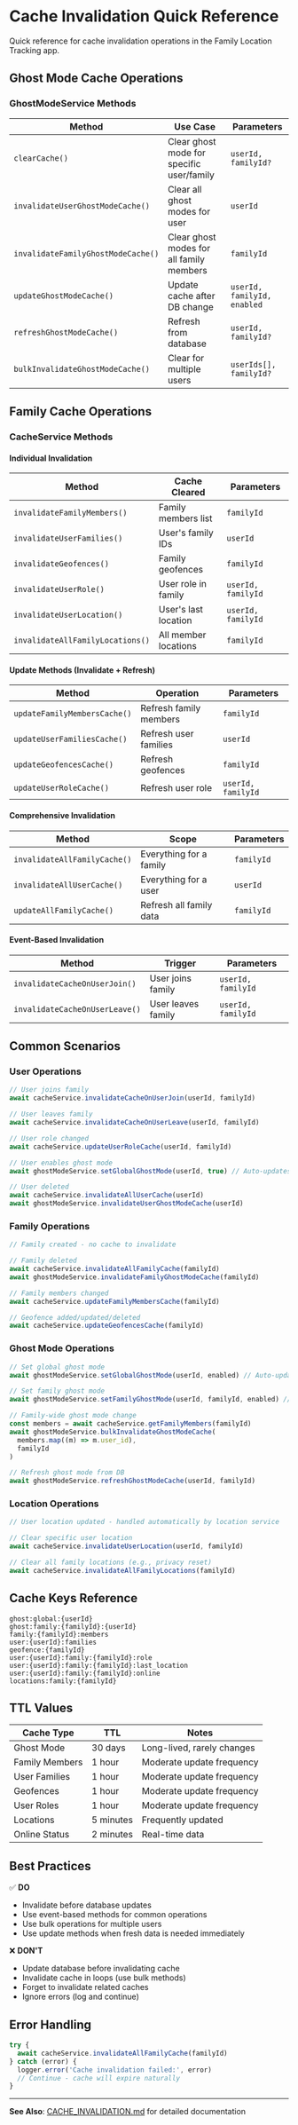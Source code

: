 # Cache Invalidation Quick Reference

Quick reference for cache invalidation operations in the Family Location Tracking app.

## Ghost Mode Cache Operations

### GhostModeService Methods

| Method                             | Use Case                                  | Parameters                  |
| ---------------------------------- | ----------------------------------------- | --------------------------- |
| `clearCache()`                     | Clear ghost mode for specific user/family | `userId, familyId?`         |
| `invalidateUserGhostModeCache()`   | Clear all ghost modes for user            | `userId`                    |
| `invalidateFamilyGhostModeCache()` | Clear ghost modes for all family members  | `familyId`                  |
| `updateGhostModeCache()`           | Update cache after DB change              | `userId, familyId, enabled` |
| `refreshGhostModeCache()`          | Refresh from database                     | `userId, familyId?`         |
| `bulkInvalidateGhostModeCache()`   | Clear for multiple users                  | `userIds[], familyId?`      |

## Family Cache Operations

### CacheService Methods

#### Individual Invalidation

| Method                           | Cache Cleared        | Parameters         |
| -------------------------------- | -------------------- | ------------------ |
| `invalidateFamilyMembers()`      | Family members list  | `familyId`         |
| `invalidateUserFamilies()`       | User's family IDs    | `userId`           |
| `invalidateGeofences()`          | Family geofences     | `familyId`         |
| `invalidateUserRole()`           | User role in family  | `userId, familyId` |
| `invalidateUserLocation()`       | User's last location | `userId, familyId` |
| `invalidateAllFamilyLocations()` | All member locations | `familyId`         |

#### Update Methods (Invalidate + Refresh)

| Method                       | Operation              | Parameters         |
| ---------------------------- | ---------------------- | ------------------ |
| `updateFamilyMembersCache()` | Refresh family members | `familyId`         |
| `updateUserFamiliesCache()`  | Refresh user families  | `userId`           |
| `updateGeofencesCache()`     | Refresh geofences      | `familyId`         |
| `updateUserRoleCache()`      | Refresh user role      | `userId, familyId` |

#### Comprehensive Invalidation

| Method                       | Scope                   | Parameters |
| ---------------------------- | ----------------------- | ---------- |
| `invalidateAllFamilyCache()` | Everything for a family | `familyId` |
| `invalidateAllUserCache()`   | Everything for a user   | `userId`   |
| `updateAllFamilyCache()`     | Refresh all family data | `familyId` |

#### Event-Based Invalidation

| Method                         | Trigger            | Parameters         |
| ------------------------------ | ------------------ | ------------------ |
| `invalidateCacheOnUserJoin()`  | User joins family  | `userId, familyId` |
| `invalidateCacheOnUserLeave()` | User leaves family | `userId, familyId` |

## Common Scenarios

### User Operations

```typescript
// User joins family
await cacheService.invalidateCacheOnUserJoin(userId, familyId)

// User leaves family
await cacheService.invalidateCacheOnUserLeave(userId, familyId)

// User role changed
await cacheService.updateUserRoleCache(userId, familyId)

// User enables ghost mode
await ghostModeService.setGlobalGhostMode(userId, true) // Auto-updates cache

// User deleted
await cacheService.invalidateAllUserCache(userId)
await ghostModeService.invalidateUserGhostModeCache(userId)
```

### Family Operations

```typescript
// Family created - no cache to invalidate

// Family deleted
await cacheService.invalidateAllFamilyCache(familyId)
await ghostModeService.invalidateFamilyGhostModeCache(familyId)

// Family members changed
await cacheService.updateFamilyMembersCache(familyId)

// Geofence added/updated/deleted
await cacheService.updateGeofencesCache(familyId)
```

### Ghost Mode Operations

```typescript
// Set global ghost mode
await ghostModeService.setGlobalGhostMode(userId, enabled) // Auto-updates cache

// Set family ghost mode
await ghostModeService.setFamilyGhostMode(userId, familyId, enabled) // Auto-updates cache

// Family-wide ghost mode change
const members = await cacheService.getFamilyMembers(familyId)
await ghostModeService.bulkInvalidateGhostModeCache(
  members.map((m) => m.user_id),
  familyId
)

// Refresh ghost mode from DB
await ghostModeService.refreshGhostModeCache(userId, familyId)
```

### Location Operations

```typescript
// User location updated - handled automatically by location service

// Clear specific user location
await cacheService.invalidateUserLocation(userId, familyId)

// Clear all family locations (e.g., privacy reset)
await cacheService.invalidateAllFamilyLocations(familyId)
```

## Cache Keys Reference

```
ghost:global:{userId}
ghost:family:{familyId}:{userId}
family:{familyId}:members
user:{userId}:families
geofence:{familyId}
user:{userId}:family:{familyId}:role
user:{userId}:family:{familyId}:last_location
user:{userId}:family:{familyId}:online
locations:family:{familyId}
```

## TTL Values

| Cache Type     | TTL       | Notes                      |
| -------------- | --------- | -------------------------- |
| Ghost Mode     | 30 days   | Long-lived, rarely changes |
| Family Members | 1 hour    | Moderate update frequency  |
| User Families  | 1 hour    | Moderate update frequency  |
| Geofences      | 1 hour    | Moderate update frequency  |
| User Roles     | 1 hour    | Moderate update frequency  |
| Locations      | 5 minutes | Frequently updated         |
| Online Status  | 2 minutes | Real-time data             |

## Best Practices

✅ **DO**

- Invalidate before database updates
- Use event-based methods for common operations
- Use bulk operations for multiple users
- Use update methods when fresh data is needed immediately

❌ **DON'T**

- Update database before invalidating cache
- Invalidate cache in loops (use bulk methods)
- Forget to invalidate related caches
- Ignore errors (log and continue)

## Error Handling

```typescript
try {
  await cacheService.invalidateAllFamilyCache(familyId)
} catch (error) {
  logger.error('Cache invalidation failed:', error)
  // Continue - cache will expire naturally
}
```

---

**See Also**: [CACHE_INVALIDATION.md](./CACHE_INVALIDATION.md) for detailed documentation
